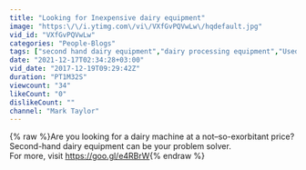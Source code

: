 ```yaml
---
title: "Looking for Inexpensive dairy equipment"
image: "https:\/\/i.ytimg.com\/vi\/VXfGvPQVwLw\/hqdefault.jpg"
vid_id: "VXfGvPQVwLw"
categories: "People-Blogs"
tags: ["second hand dairy equipment","dairy processing equipment","Used dairy equipment for sale"]
date: "2021-12-17T02:34:28+03:00"
vid_date: "2017-12-19T09:29:42Z"
duration: "PT1M32S"
viewcount: "34"
likeCount: "0"
dislikeCount: ""
channel: "Mark Taylor"
---
```

{% raw %}Are you looking for a dairy machine at a not–so-exorbitant price? Second-hand dairy equipment can be your problem solver.<br />For more, visit <a rel="nofollow" target="blank" href="https://goo.gl/e4RBrW">https://goo.gl/e4RBrW</a>{% endraw %}
